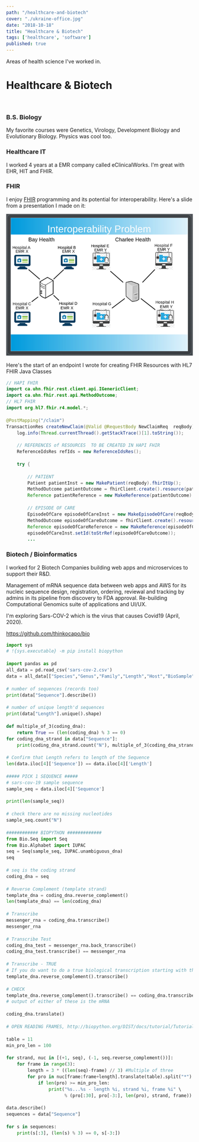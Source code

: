 ```yaml
---
path: "/healthcare-and-biotech"
cover: "./ukraine-office.jpg"
date: "2018-10-18"
title: "Healthcare & Biotech"
tags: ['healthcare', 'software']
published: true
---
```


Areas of health science I've worked in.                                             

# Healthcare & Biotech
</br>

### B.S. Biology

My favorite courses were Genetics, Virology, Development Biology and Evolutionary Biology. Physics was cool too.

### Healthcare IT

I worked 4 years at a EMR company called eClinicalWorks. I'm great with EHR, HIT and FHIR.

### FHIR 

I enjoy [FHIR](https://www.hl7.org/fhir/ ) programming and its potential for interoperability.
Here's a slide from a presentation I made on it:

![FHIR Interoperability](./fhir-interoperability.jpg)

Here's the start of an endpoint I wrote for creating FHIR Resources with HL7 FHIR Java Classes
```java
// HAPI FHIR
import ca.uhn.fhir.rest.client.api.IGenericClient;
import ca.uhn.fhir.rest.api.MethodOutcome;
// HL7 FHIR
import org.hl7.fhir.r4.model.*;
    
@PostMapping("/claim")
TransactionRes createNewClaim(@Valid @RequestBody NewClaimReq  reqBody) {
    log.info(Thread.currentThread().getStackTrace()[1].toString());

    // REFERENCES of RESOURCES  TO BE CREATED IN HAPI FHIR
    ReferenceIdsRes refIds = new ReferenceIdsRes();

    try {

        // PATIENT
        Patient patientInst = new MakePatient(reqBody).fhirItUp();
        MethodOutcome patientOutcome = fhirClient.create().resource(patientInst).execute();
        Reference patientReference = new MakeReference(patientOutcome).toReference();

        // EPISODE OF CARE
        EpisodeOfCare episodeOfCareInst = new MakeEpisodeOfCare(reqBody, patientReference).fhirItUp();
        MethodOutcome episodeOfCareOutcome = fhirClient.create().resource(episodeOfCareInst).execute();
        Reference episodeOfCareReference = new MakeReference(episodeOfCareOutcome).toReference();
        episodeOfCareInst.setId(toStrRef(episodeOfCareOutcome));
        ...
```

### Biotech / Bioinformatics
I worked for 2 Biotech Companies building web apps and microservices to support their R&D.

Management of mRNA sequence data between web apps and AWS for its nucleic sequence design,
registration, ordering, reviewal and tracking by admins in its pipeline from discovery to FDA approval. Re-building Computational Genomics suite of applications and UI/UX.

I'm exploring Sars-COV-2 which is the virus that causes Covid19 (April, 2020).

https://github.com/thinkocapo/bio
```python
import sys
# !{sys.executable} -m pip install biopython

import pandas as pd
all_data = pd.read_csv('sars-cov-2.csv')
data = all_data[["Species","Genus","Family","Length","Host","BioSample","Sequence","GeographicLocation","NucleotideStatus","GenBankTitle", "IsolationSource", "Country"]]

# number of sequences (records too)
print(data["Sequence"].describe())

# number of unique length'd sequences
print(data["Length"].unique().shape)

def multiple_of_3(coding_dna):
    return True == (len(coding_dna) % 3 == 0)
for coding_dna_strand in data["Sequence"]:
    print(coding_dna_strand.count("N"), multiple_of_3(coding_dna_strand))

# Confirm that Length refers to length of the Sequence
len(data.iloc[4]['Sequence']) == data.iloc[4]['Length']

##### PICK 1 SEQUENCE #####
# sars-cov-19 sample sequence
sample_seq = data.iloc[4]['Sequence']

print(len(sample_seq))

# check there are no missing nucleotides
sample_seq.count("N")

############ BIOPYTHON #############
from Bio.Seq import Seq
from Bio.Alphabet import IUPAC
seq = Seq(sample_seq, IUPAC.unambiguous_dna)
seq

# seq is the coding strand
coding_dna = seq

# Reverse Complement (template strand)
template_dna = coding_dna.reverse_complement()
len(template_dna) == len(coding_dna)

# Transcribe
messenger_rna = coding_dna.transcribe()
messenger_rna

# Transcribe Test
coding_dna_test = messenger_rna.back_transcribe()
coding_dna_test.transcribe() == messenger_rna

# Transcribe - TRUE 
# If you do want to do a true biological transcription starting with the template strand, then this becomes a two-step process:
template_dna.reverse_complement().transcribe()

# CHECK
template_dna.reverse_complement().transcribe() == coding_dna.transcribe()
# output of either of these is the mRNA

coding_dna.translate()

# OPEN READING FRAMES, http://biopython.org/DIST/docs/tutorial/Tutorial.html#htoc295

table = 11
min_pro_len = 100

for strand, nuc in [(+1, seq), (-1, seq.reverse_complement())]:
    for frame in range(3):
        length = 3 * ((len(seq)-frame) // 3) #Multiple of three
        for pro in nuc[frame:frame+length].translate(table).split("*"):
            if len(pro) >= min_pro_len:
                print("%s...%s - length %i, strand %i, frame %i" \
                      % (pro[:30], pro[-3:], len(pro), strand, frame))

data.describe()
sequences = data["Sequence"]

for s in sequences:
    print(s[:3], (len(s) % 3) == 0, s[-3:])

```
